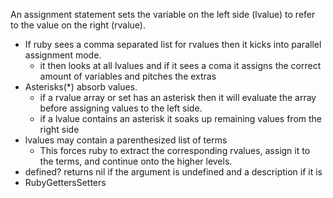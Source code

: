 An assignment statement sets the variable on the left side (lvalue) to refer to the value on the right (rvalue).

* If ruby sees a comma separated list for rvalues then it kicks into parallel assignment mode.
  * it then looks at all lvalues and if it sees a coma it assigns the correct amount of variables and pitches the extras
* Asterisks(*) absorb values.
  * if a rvalue array or set has an asterisk then it will evaluate the array before assigning values to the left side.
  * if a lvalue contains an asterisk it soaks up remaining values from the right side
* lvalues may contain a parenthesized list of terms
  * This forces ruby to extract the corresponding rvalues, assign it to the terms, and continue onto the higher levels.
* defined? returns nil if the argument is undefined and a description if it is
* RubyGettersSetters
